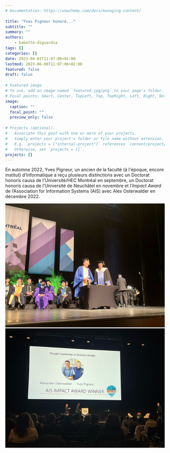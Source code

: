 ```yaml
---
# Documentation: https://wowchemy.com/docs/managing-content/

title: "Yves Pigneur honoré..."
subtitle: ""
summary: ""
authors:
    - babette-diguardia
tags: []
categories: []
date: 2023-04-01T11:07:06+02:00
lastmod: 2023-06-06T11:07:06+02:00
featured: false
draft: false

# Featured image
# To use, add an image named `featured.jpg/png` to your page's folder.
# Focal points: Smart, Center, TopLeft, Top, TopRight, Left, Right, BottomLeft, Bottom, BottomRight.
image:
  caption: ""
  focal_point: ""
  preview_only: false

# Projects (optional).
#   Associate this post with one or more of your projects.
#   Simply enter your project's folder or file name without extension.
#   E.g. `projects = ["internal-project"]` references `content/project/deep-learning/index.md`.
#   Otherwise, set `projects = []`.
projects: []
---
```


En automne 2022, Yves Pigneur, un ancien de la faculté (à l'époque, encore institut) d'Informatique a reçu plusieurs distinctions avec un Doctorat honoris causa de l’Université/HEC Montréal en septembre, un Doctorat honoris causa de l’Université de Neuchâtel en novembre et l’*Impact Award* de l’Association for Information Systems (AIS) avec Alex Osterwalder en décembre 2022.

![screen reader text](doctorat.jpg "")
![screen reader text](award.jpg "")